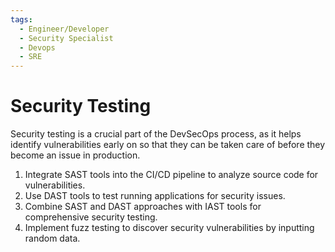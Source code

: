 ```yaml
---
tags:
  - Engineer/Developer
  - Security Specialist
  - Devops
  - SRE
---
```


# Security Testing


Security testing is a crucial part of the DevSecOps process, as it helps identify vulnerabilities early on so that they can be taken care of before they become an issue in production.

1. Integrate SAST tools into the CI/CD pipeline to analyze source code for vulnerabilities.
2. Use DAST tools to test running applications for security issues.
3. Combine SAST and DAST approaches with IAST tools for comprehensive security testing.
4. Implement fuzz testing to discover security vulnerabilities by inputting random data.
